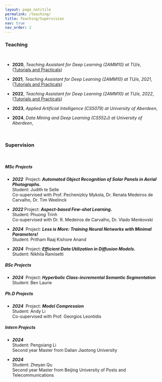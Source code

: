 ```yaml
---
layout: page_notitile
permalink: /teaching/
title: Teaching/Supervision
nav: true
nav_order: 2
---
```



<h3>Teaching</h3>
<br>

- **2020**, *Teaching Assistant for Deep Learning (2AMM10) at TU/e*, ([Tutorials and Practicals](https://github.com/luuyin/TU-e-deeplearning-2020))

- **2021**, *Teaching Assistant for Deep Learning (2AMM10) at TU/e, 2021*, ([Tutorials and Practicals](https://github.com/luuyin/TU-e-deeplearning-2021))

- **2022**, *Teaching Assistant for Deep Learning (2AMM10) at TU/e, 2022*, ([Tutorials and Practicals](https://github.com/luuyin/TU-e-deeplearning-2022))

- **2023**, *Applied Artificial Intelligence (CS5079) at University of Aberdeen*,

- **2024**, *Data Mining and Deep Learning (CS552J) at University of Aberdeen*,

<br>

<h3>Supervision</h3>
<br>
<h5><i><b>MSc Projects</b></i></h5>

<ul>
 
  <li>
    <p>
      <i><b><strong>2022&nbsp;</strong></b></i> Project: <i><b>Automated Object Recognition of Solar Panels in Aerial Photographs.</b></i><br>
      Student: Judith te Selle <br>
      Co-supervised with Prof. Pechenizkiy Mykola, Dr. Renata Medeiros de Carvalho, Dr. Tim Weelinck<br>
    </p>
  </li>

  <li>
    <p>
      <i><b><strong>2022&nbsp;</strong></b></i>Project: <i><b>Aspect-based Few-shot Learning.</b></i><br>
      Student: Phuong Trinh <br>
      Co-supervised with Dr. R. Medeiros de Carvalho, Dr. Vlado Menkovski<br>
    </p>
  </li>

 <li>
    <p>
      <i><b><strong>2024&nbsp;</strong></b></i>  Project: <i><b>Less is More: Training Neural Networks with Minimal Parameters!</b></i><br>
      Student: Pritham Raaj Kishore Anand <br>
    </p>
  </li>


  <li>
    <p>
      <i><b><strong>2024&nbsp;</strong></b></i> Project: <i><b>Efficient Data Utilization in Diffusion Models.</b></i><br>
      Student: Nikhila Ramisetti <br>
    </p>
  </li>


</ul>


<h5><i><b>BSc Projects</b></i></h5>

<ul>
  <li>
    <p>
      <i><b><strong>2024&nbsp;</strong></b></i> Project: <i><b>Hyperbolic Class-incremental Semantic Segmentation</b></i><br>
      Student: Ben Laurie<br>
    </p>
  </li>
</ul>



<h5><i><b>Ph.D Projects</b></i></h5>

<ul>
  <li>
    <p>
      <i><b><strong>2024&nbsp;</strong></b></i> Project: <i><b>Model Compression</b></i><br>
      Student: Andy Li<br>
      Co-supervised with Prof. Georgios Leontidis <br>
    </p>
  </li>
</ul>



<h5><i><b>Intern Projects</b></i></h5>

<ul>
  <li>
    <p>
      <i><b><strong>2024&nbsp;</strong></b></i> <br>
      Student: Pengxiang Li<br>
      Second year Master from Dalian Jiaotong University  <br>
    </p>
  </li>

  <li>
    <p>
      <i><b><strong>2024&nbsp;</strong></b></i> <br>
      Student: Zheyan Qu<br>
      Second year Master from Beijing University of Posts and Telecommunications  <br>
    </p>
  </li>

</ul>
